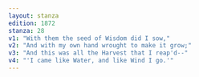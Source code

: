 ```yaml
---
layout: stanza
edition: 1872
stanza: 28
v1: "With them the seed of Wisdom did I sow,"
v2: "And with my own hand wrought to make it grow;"
v3: "And this was all the Harvest that I reap'd--"
v4: "'I came like Water, and like Wind I go.'"
---
```

